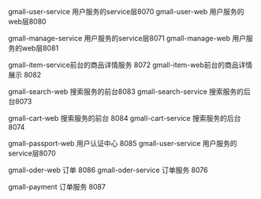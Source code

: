 gmall-user-service 用户服务的service层8070
gmall-user-web 用户服务的web层8080

gmall-manage-service 用户服务的service层8071
gmall-manage-web 用户服务的web层8081

gmall-item-service前台的商品详情服务 8072
gmall-item-web前台的商品详情展示 8082

gmall-search-web 搜索服务的前台8083
gmall-search-service 搜索服务的后台8073

gmall-cart-web 搜索服务的前台 8084
gmall-cart-service 搜索服务的后台 8074

gmall-passport-web 用户认证中心 8085
gmall-user-service 用户服务的service层8070

gmall-oder-web 订单 8086
gmall-oder-service 订单服务 8076

gmall-payment 订单服务 8087